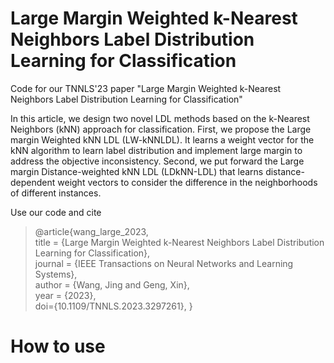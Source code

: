 # Large Margin Weighted k-Nearest Neighbors Label Distribution Learning for Classification

Code for our TNNLS'23 paper "Large Margin Weighted k-Nearest Neighbors Label Distribution Learning for Classification"

In this article, we design two novel LDL methods based on the k-Nearest Neighbors (kNN) approach for classification. First, we propose the Large margin Weighted kNN LDL (LW-kNNLDL). It learns a weight vector for the kNN algorithm to learn label distribution and implement large margin to address the objective inconsistency. Second, we put forward the Large margin Distance-weighted kNN LDL (LDkNN-LDL) that learns distance-dependent weight vectors to consider the difference in the neighborhoods of different instances.


Use our code and cite
>@article{wang_large_2023, \
	title = {Large Margin Weighted k-Nearest Neighbors Label Distribution Learning for Classification}, \
	journal = {IEEE Transactions on Neural Networks and Learning Systems},\
	author = {Wang, Jing and Geng, Xin},\
	year = {2023},\
  	doi={10.1109/TNNLS.2023.3297261},
>}



# How to use


